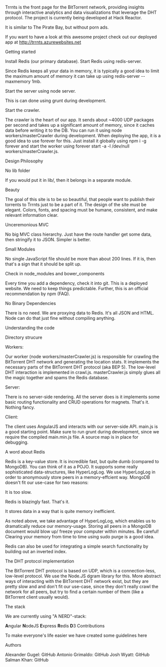 Trrnts is the front page for the BitTorrent network, providing insights through interactive analytics and data visualizations that leverage the DHT protocol. The project is currently being developed at Hack Reactor.

It is similar to The Pirate Bay, but without porn ads.

If you want to have a look at this awesome project check out our deployed app at http://trrnts.azurewebsites.net

Getting started

Install Redis (our primary database).
Start Redis using redis-server.

Since Redis keeps all your data in memory, it is typically a good idea to limit the maximum amount of memory it can take up using redis-server --maxmemory 1mb.

Start the server using node server.

This is can done using grunt during development.

Start the crawler.

The crawler is the heart of our app. It sends about ~4000 UDP packages per second and takes up a significant amount of memory, since it caches data before writing it to the DB. You can run it using node workers/masterCrawler during development. When deploying the app, it is a good idea to use forever for this. Just install it globally using npm i -g forever and start the worker using forever start -a -l /dev/null workers/masterCrawler.js.

Design Philosophy

No lib folder

If you would put it in lib/, then it belongs in a separate module.

Beauty

The goal of this site is to be so beautiful, that people want to publish their torrents to Trrnts just to be a part of it. The design of the site must be elegant. Colors, fonts, and spacing must be humane, consistent, and make relevant information clear.

Unceremonious MVC

No big MVC class hierarchy. Just have the route handler get some data, then stringify it to JSON. Simpler is better.

Small Modules

No single JavaScript file should be more than about 200 lines. If it is, then that's a sign that it should be split up.

Check in node_modules and bower_components

Every time you add a dependency, check it into git. This is a deployed website. We need to keep things predictable. Further, this is an official recommendation by npm (FAQ).

No Binary Dependencies

There is no need. We are proxying data to Redis. It's all JSON and HTML. Node can do that just fine without compiling anything.

Understanding the code

Directory strucure

Workers:

Our worker (node workers/masterCrawler.js) is responsible for crawling the BitTorrent DHT network and generating the location stats. It implements the necessary parts of the BitTorrent DHT protocol (aka BEP 5). The low-level DHT interaction is implemented in crawl.js. masterCrawler.js simply glues all the magic together and spams the Redis database.

Server:

There is no server-side rendering. All the server does is it implements some basic routing functionality and CRUD operations for magnets. That's it. Nothing fancy.

Client:

The client uses AngularJS and interacts with our server-side API. main.js is a good starting point. Make sure to run grunt during development, since we require the compiled main.min.js file. A source map is in place for debugging.

A word about Redis

Redis is a key-value store. It is incredible fast, but quite dumb (compared to MongoDB). You can think of it as a POJO. It supports some really sophisticated data-structures, like HyperLogLog. We use HyperLogLog in order to anonymously store peers in a memory-effcient way. MongoDB doesn't fit our use-case for two reasons:

It is too slow.

Redis is blazingly fast. That's it.

It stores data in a way that is quite memory inefficient.

As noted above, we take advantage of HyperLogLog, which enables us to dramatically reduce our memory-usage. Storing all peers in a MongoDB document would blow up/ freeze your computer within minutes. Be careful! Clearing your memory from time to time using sudo purge is a good idea.

Redis can also be used for integrating a simple search functionality by building out an inverted index.

The DHT protocol implementation

The BitTorrent DHT protocol is based on UDP, which is a connection-less, low-level protocol. We use the Node.JS dgram library for this. More abstract ways of interacting with the BitTorrent DHT network exist, but they are pretty slow and and don't fit our use-case, since they don't really crawl the network for all peers, but try to find a certain number of them (like a BitTorrent client usually would).

The stack

We are currently using "A NERD"-stack:

**A**ngular
**N**odeJS
**E**xpress
**R**edis
**D**3
Contributions

To make everyone's life easier we have created some guidelines
here

Authors

Alexander Gugel: GitHub
Antonio Grimaldo: GitHub
Josh Wyatt: GitHub
Salman Khan: GitHub